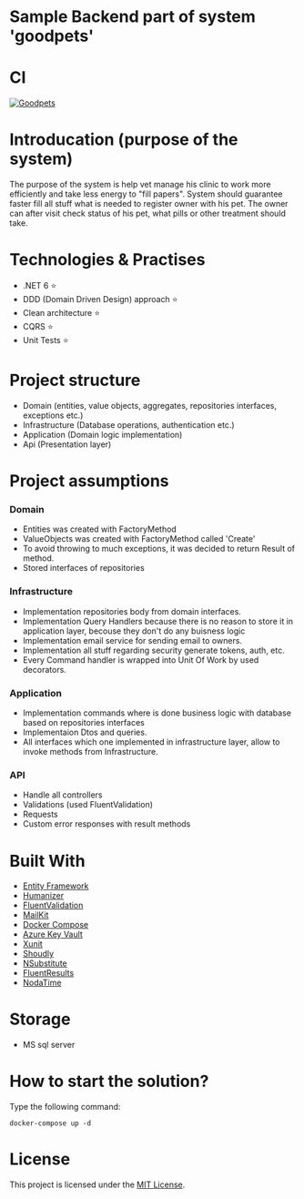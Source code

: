# Sample Backend part of system 'goodpets'

# CI

[![Goodpets](https://github.com/OpsOwns/Goodpets/actions/workflows/main.yml/badge.svg?branch=master)](https://github.com/OpsOwns/Goodpets/actions/workflows/main.yml)

# Introducation (purpose of the system)

The purpose of the system is help vet manage his clinic to work more efficiently and take less energy to "fill papers".
System should guarantee faster fill all stuff what is needed to register owner with his pet. The owner can after visit
check status of his pet, what pills or other treatment should take.


# Technologies & Practises

* .NET 6 ⭐
* DDD (Domain Driven Design) approach ⭐
* Clean architecture ⭐
* CQRS ⭐
* Unit Tests ⭐

# Project structure

* Domain (entities, value objects, aggregates, repositories interfaces, exceptions etc.)
* Infrastructure (Database operations, authentication etc.)
* Application (Domain logic implementation)
* Api (Presentation layer)

# Project assumptions

### Domain

* Entities was created with FactoryMethod
* ValueObjects was created with FactoryMethod called 'Create'
* To avoid throwing to much exceptions, it was decided to return Result of method.
* Stored interfaces of repositories

### Infrastructure

* Implementation repositories body from domain interfaces.
* Implementation Query Handlers because there is no reason to store it in application layer, becouse they don't do any buisness logic
* Implementation email service for sending email to owners.
* Implementation all stuff regarding security generate tokens, auth, etc.
* Every Command handler is wrapped into Unit Of Work by used decorators.

### Application

* Implementation commands where is done business logic with database based on repositories interfaces
* Implementaion Dtos and queries.
* All interfaces which one implemented in infrastructure layer, allow to invoke methods from Infrastructure.

### API
* Handle all controllers
* Validations (used FluentValidation)
* Requests
* Custom error responses with result methods

# Built With

* [Entity Framework](https://github.com/dotnet/efcore)
* [Humanizer](https://github.com/Humanizr/Humanizer)
* [FluentValidation](https://github.com/FluentValidation/FluentValidation)
* [MailKit](https://github.com/jstedfast/MailKit)
* [Docker Compose](https://docs.docker.com/compose/)
* [Azure Key Vault](https://github.com/Azure/AzureKeyVault)
* [Xunit](https://github.com/xunit/xunit)
* [Shoudly](https://github.com/shouldly/shouldly)
* [NSubstitute](https://github.com/nsubstitute/NSubstitute)
* [FluentResults](https://github.com/altmann/FluentResults)
* [NodaTime](https://github.com/nodatime/nodatime)

# Storage
* MS sql server

# How to start the solution?

Type the following command:

```
docker-compose up -d
```

# License

This project is licensed under the [MIT License](LICENSE.md).
